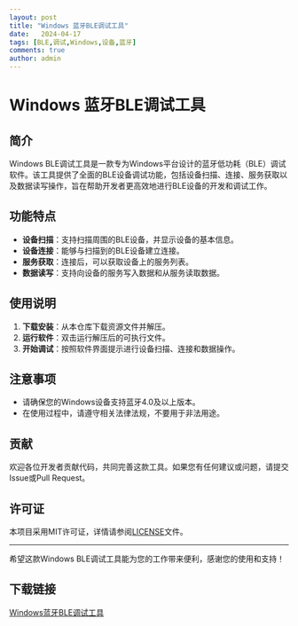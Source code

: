 ```yaml
---
layout: post
title: "Windows 蓝牙BLE调试工具"
date:   2024-04-17
tags: [BLE,调试,Windows,设备,蓝牙]
comments: true
author: admin
---
```

# Windows 蓝牙BLE调试工具

## 简介
Windows BLE调试工具是一款专为Windows平台设计的蓝牙低功耗（BLE）调试软件。该工具提供了全面的BLE设备调试功能，包括设备扫描、连接、服务获取以及数据读写操作，旨在帮助开发者更高效地进行BLE设备的开发和调试工作。

## 功能特点
- **设备扫描**：支持扫描周围的BLE设备，并显示设备的基本信息。
- **设备连接**：能够与扫描到的BLE设备建立连接。
- **服务获取**：连接后，可以获取设备上的服务列表。
- **数据读写**：支持向设备的服务写入数据和从服务读取数据。

## 使用说明
1. **下载安装**：从本仓库下载资源文件并解压。
2. **运行软件**：双击运行解压后的可执行文件。
3. **开始调试**：按照软件界面提示进行设备扫描、连接和数据操作。

## 注意事项
- 请确保您的Windows设备支持蓝牙4.0及以上版本。
- 在使用过程中，请遵守相关法律法规，不要用于非法用途。

## 贡献
欢迎各位开发者贡献代码，共同完善这款工具。如果您有任何建议或问题，请提交Issue或Pull Request。

## 许可证
本项目采用MIT许可证，详情请参阅[LICENSE](LICENSE)文件。

---

希望这款Windows BLE调试工具能为您的工作带来便利，感谢您的使用和支持！

## 下载链接

[Windows蓝牙BLE调试工具](https://pan.quark.cn/s/661660a46c80)